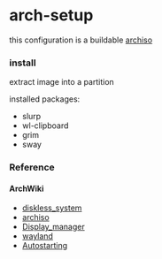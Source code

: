 # arch-setup
this configuration is a buildable [archiso](https://wiki.archlinux.org/title/archiso)

### install

extract image into a partition

installed packages:
- slurp
- wl-clipboard
- grim
- sway



### Reference 

#### ArchWiki

- [diskless_system](https://wiki.archlinux.org/title/diskless_system)
- [archiso](https://wiki.archlinux.org/title/archiso)
- [Display_manager](https://wiki.archlinux.org/title/Display_manager)
- [wayland](https://wiki.archlinux.org/title/wayland)
- [Autostarting](https://wiki.archlinux.org/title/Autostarting)


